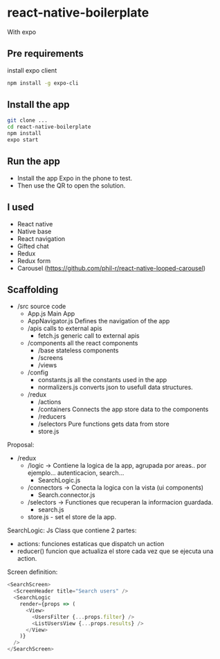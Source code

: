 # react-native-boilerplate

With expo

## Pre requirements

install expo client

```bash
npm install -g expo-cli
```

## Install the app

```bash
git clone ...
cd react-native-boilerplate
npm install
expo start
```

## Run the app

- Install the app Expo in the phone to test.
- Then use the QR to open the solution.

## I used

- React native
- Native base
- React navigation
- Gifted chat
- Redux
- Redux form
- Carousel (https://github.com/phil-r/react-native-looped-carousel)

## Scaffolding

- /src source code
  - App.js Main App
  - AppNavigator.js Defines the navigation of the app
  - /apis calls to external apis
    - fetch.js generic call to external apis
  - /components all the react components
    - /base stateless components
    - /screens
    - /views
  - /config
    - constants.js all the constants used in the app
    - normalizers.js converts json to usefull data structures.
  - /redux
    - /actions
    - /containers Connects the app store data to the components
    - /reducers
    - /selectors Pure functions gets data from store
    - store.js

Proposal:

- /redux
  - /logic -> Contiene la logica de la app, agrupada por areas.. por ejemplo... autenticacion, search...
    - SearchLogic.js
  - /connectors -> Conecta la logica con la vista (ui components)
    - Search.connector.js
  - /selectors -> Functiones que recuperan la informacion guardada.
    - search.js
  - store.js - set el store de la app.

SearchLogic:
Js Class que contiene 2 partes:

- actions: funciones estaticas que dispatch un action
- reducer() funcion que actualiza el store cada vez que se ejecuta una action.

Screen definition:

```js
<SearchScreen>
  <ScreenHeader title="Search users" />
  <SearchLogic
    render={props => (
      <View>
        <UsersFilter {...props.filter} />
        <ListUsersView {...props.results} />
      </View>
    )}
  />
</SearchScreen>
```
